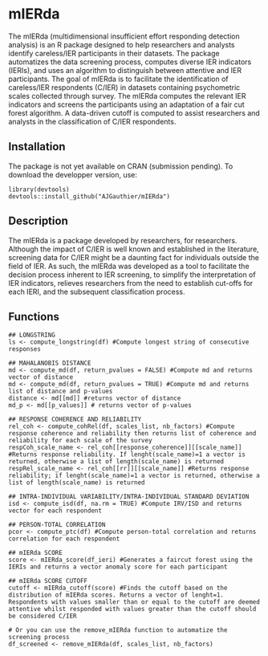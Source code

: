 # mIERda
The mIERda (multidimensional insufficient effort responding detection analysis) is an R package designed to help researchers and analysts identify careless/IER participants in their datasets. The package automatizes the data screening process, computes diverse IER indicators (IERIs), and uses an algorithm to distinguish between attentive and IER participants. The goal of mIERda is to facilitate the identification of careless/IER respondents (C/IER) in datasets containing psychometric scales collected through survey. The mIERda computes the relevant IER indicators and screens the participants using an adaptation of a fair cut forest algorithm. A data-driven cutoff is computed to assist researchers and analysts in the classification of C/IER respondents.

## Installation
The package is not yet available on CRAN (submission pending). To download the developper version, use:

```{r}
library(devtools)
devtools::install_github("AJGauthier/mIERda")
```

## Description
The mIERda is a package developed by researchers, for researchers. Although the impact of C/IER is well known and established in the literature, screening data for C/IER might be a daunting fact for individuals outside the field of IER. As such, the mIERda was developed as a tool to facilitate the decision process inherent to IER screening, to simplify the interpretation of IER indicators, relieves researchers from the need to establish cut-offs for each IERI, and the subsequent classification process.

## Functions
```{r}
## LONGSTRING
ls <- compute_longstring(df) #Compute longest string of consecutive responses

## MAHALANOBIS DISTANCE
md <- compute_md(df, return_pvalues = FALSE) #Compute md and returns vector of distance
md <- compute_md(df, return_pvalues = TRUE) #Compute md and returns list of distance and p-values
distance <- md[[md]] #returns vector of distance
md_p <- md[[p_values]] # returns vector of p-values 

## RESPONSE COHERENCE AND RELIABILITY
rel_coh <- compute_cohRel(df, scales_list, nb_factors) #Compute response coherence and reliability then returns list of coherence and reliability for each scale of the survey
respCoh_scale_name <- rel_coh[[response_coherence]][[scale_name]] #Returns response reliability. If lenght(scale_name)=1 a vector is returned, otherwise a list of length(scale_name) is returned
respRel_scale_name <- rel_coh[[rr]][[scale_name]] #Returns response reliability; if lenght(scale_name)=1 a vector is returned, otherwise a list of length(scale_name) is returned

## INTRA-INDIVIDUAL VARIABILITY/INTRA-INDIVIDUAL STANDARD DEVIATION
isd <- compute_isd(df, na.rm = TRUE) #Compute IRV/ISD and returns vector for each respondent

## PERSON-TOTAL CORRELATION
pcor <- compute_ptc(df) #Compute person-total correlation and returns correlation for each respondent

## mIERda SCORE
score <- mIERda_score(df_ieri) #Generates a faircut forest using the IERIs and returns a vector anomaly score for each participant

## mIERda SCORE CUTOFF
cutoff <- mIERda_cutoff(score) #Finds the cutoff based on the distribution of mIERda scores. Returns a vector of lenght=1. Respondents with values smaller than or equal to the cutoff are deemed attentive whilst responded with values greater than the cutoff should be considered C/IER

# Or you can use the remove_mIERda function to automatize the screening process
df_screened <- remove_mIERda(df, scales_list, nb_factors)
```
